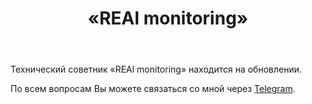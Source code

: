 ﻿---
layout: post-ea

group: Технический советник
title: «REAl monitoring»
meta: REAl monitoring
logo: real_monitoring.svg
order: 6

category: ea

og: img/og-real-monitoring.jpg

lang: ru
ref: real_monitoring
---

Технический советник «REAl monitoring» находится на обновлении.

По всем вопросам Вы можете связаться со мной через <a href="https://t.me/chutkoy" target="_blank">Telegram</a>.
